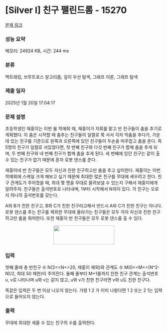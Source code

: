 # [Silver I] 친구 팰린드롬 - 15270 

[문제 링크](https://www.acmicpc.net/problem/15270) 

### 성능 요약

메모리: 24924 KB, 시간: 244 ms

### 분류

백트래킹, 브루트포스 알고리즘, 깊이 우선 탐색, 그래프 이론, 그래프 탐색

### 제출 일자

2025년 1월 20일 17:04:17

### 문제 설명

<p>초등학생인 재홍이는 이번 봄 학예회 때, 재홍이가 지휘를 맡고 반 친구들이 춤을 추기로 계획했다. 이 춤은 시작할 때 춤추는 친구들이 일렬로 쭉 서서 각자 막춤을 추다가, 가운데 있는 친구를 기준으로 왼쪽과 오른쪽에 있던 친구들이 두손을 마주잡고 춤을 춘다. 즉 5명의 친구가 일렬로 서있었다면, 첫 번째 친구와 다섯 번째 친구가 함께 춤을 추게 되며, 두 번째 친구와 네 번째 친구가 함께 춤을 추게 된다. 세 번째에 있던 친구는 같이 출 수 있는 친구가 없기 때문에 혼자 로봇 댄스를 춘다.</p>

<p>재홍이네 반 친구들은 모두 자신과 친한 친구하고만 춤을 추고 싶어한다. 재홍이는 이번 학예회에 스케일 크게 해보고 싶기 때문에 최대한 많은 친구를 무대에 세우려고 한다. 친구 관계도가 주어졌을 때, 최대 몇 명을 무대로 올려보낼 수 있는지 구해서 재홍이에게 알려주자. 친구들은 출석번호로 나타내며, 1부터 시작해서 N까지 있다. 각 친구는 오로지 하나의 출석번호를 갖는다.</p>

<p>A와 B가 친한 친구고, B와 C가 친한 친구라고해서 반드시 A와 C가 친한 친구는 아니다. 로봇 댄스를 추는 친구를 제외한 무대에 올라가는 친구들은 모두 각자 자신과 친한 친구하고만 춤을 춰야한다. 또한 재홍이 반 친구들은 모두 로봇 댄스를 출 수 있다.</p>

<p style="text-align:center"><img alt="" src="https://onlinejudgeimages.s3-ap-northeast-1.amazonaws.com/problem/15270/1.png" style="height:61px; width:195px"></p>

### 입력 

 <p>첫째 줄에 총 반친구 수 N(2<=N<=20, 재홍이 제외)와 관계도 수 M(0<=M<=(N^2-N)/2, 최대 50 제한)이 주어진다. 둘째 줄부터 M+1줄까지 친한 친구 관계는 출석번호 u, v로 나타나며 u와 v는 같지 않고, u와 v가 친한 친구라면 v와 u도 친한 친구다.</p>

<p>똑같은 입력은 두 번 이상 나오지 않는다. 가령 1 2 가 이미 나왔다면 1 2 또는 2 1는 입력으로 들어오지 않는다.</p>

### 출력 

 <p>무대에 최대한 세울 수 있는 친구의 수를 출력한다.</p>

